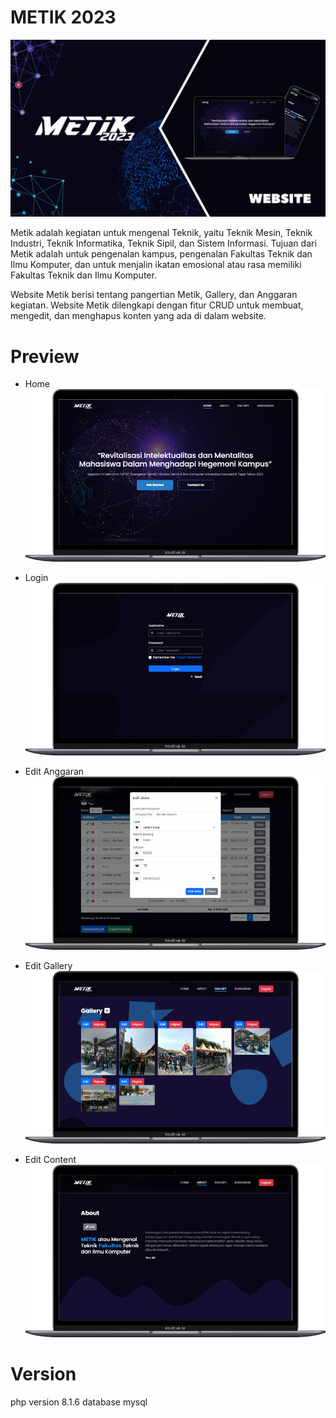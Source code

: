 # METIK 2023

![home](assets/website-metik2023.jpg)

Metik adalah kegiatan untuk mengenal Teknik, yaitu Teknik Mesin, Teknik Industri, Teknik Informatika, Teknik Sipil, dan Sistem Informasi. Tujuan dari Metik adalah untuk pengenalan kampus, pengenalan Fakultas Teknik dan Ilmu Komputer, dan untuk menjalin ikatan emosional atau rasa memiliki Fakultas Teknik dan Ilmu Komputer.

Website Metik berisi tentang pangertian Metik, Gallery, dan Anggaran kegiatan. Website Metik dilengkapi dengan fitur CRUD untuk membuat, mengedit, dan menghapus konten yang ada di dalam website.

# Preview

- Home
  ![home](assets/1.png)
  
- Login
  ![login](assets/2.png)
  
- Edit Anggaran
  ![home](assets/3.png)
  
- Edit Gallery
  ![home](assets/4.png)

- Edit Content
  ![home](assets/5.png)

# Version

  php version 8.1.6 database mysql
